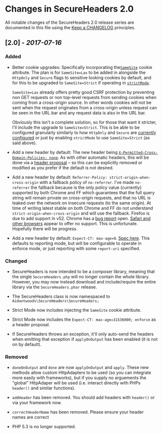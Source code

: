 # Changes in SecureHeaders 2.0

All notable changes of the SecureHeaders 2.0 release series are documented in
this file using the [Keep a CHANGELOG](http://keepachangelog.com/) principles.

## [2.0] - *2017-07-16*

### Added
* Better cookie upgrades:
  Specifically incorporating the[`SameSite`](https://tools.ietf.org/html/draft-west-first-party-cookies-07#section-4.1)
  cookie attribute. The plan is for `SameSite=Lax` to be added in alongside the
  `HttpOnly` and `Secure` flags to sensitive looking cookies by default, and for
  this to be upgraded to `SameSite=Strict` if operating in
  [`strictMode`](https://github.com/aidantwoods/SecureHeaders/wiki/strictMode).

  `SameSite=Lax` already offers pretty good CSRF protection by preventing non
  GET requests or non top-level requests from sending cookies when coming from
  a cross-origin source. In other words cookies will not be sent when the
  request originates from a cross-origin unless request can be seen in the URL
  bar and any request data is also in the URL bar.

  Obviously this isn't a complete solution, so for those that want it stricter,
  I'll include the upgrade to `SameSite=Strict`. This is be able to be
  configured granularly similarly to how
  `HttpOnly` and `Secure` are [currently configured](https://github.com/aidantwoods/SecureHeaders/wiki/auto#auto_cookie_secure)
  or just by enabling `strictMode` to use `SameSite=Strict` (as said above).

* Add a new header by default:
  The new header being [`X-Permitted-Cross-Domain-Policies: none`](https://www.owasp.org/index.php/OWASP_Secure_Headers_Project#X-Permitted-Cross-Domain-Policies).
  As with other automatic headers, this will be done via a
  [header proposal](https://github.com/aidantwoods/SecureHeaders/wiki/header-proposals)
  – so this can be explicitly removed or modified as you prefer if the default
  is not desired.

* Add a new header by default:
  `Referrer-Policy: strict-origin-when-cross-origin` with a fallback policy of
  `no-referrer`.
  I've made `no-referrer` the fallback because is the only policy value
  (currently) supported by both Chrome and FF which guarantees that the full
  query string will remain private on cross-origin requests, and that no URL is
  leaked over the network on insecure requests (to the same origin).
  At time of writing latest stable on both Chrome and FF do not understand
  `strict-origin-when-cross-origin` and will use the fallback. Firefox is due to
  add support in v52. Chrome has a
  [bug report](https://bugs.chromium.org/p/chromium/issues/detail?id=627968)
  open.
  [Safari and other browsers](https://developer.mozilla.org/en-US/docs/Web/HTTP/Headers/Referrer-Policy#Browser_compatibility)
  appear to offer no support. This is unfortunate. Hopefully there will be
  progress.

* Add a new header by default: `Expect-CT: max-age=0`.
  [Spec here](https://datatracker.ietf.org/doc/draft-stark-expect-ct/).
  This defaults to reporting mode, but will be configurable to operate in
  enforce mode, or just reporting with some `report-uri` specified.

### Changed
* SecureHeaders is now intended to be a composer library, meaning that the
  single `SecureHeaders.php` will no longer contain the whole library. However,
  you may now instead download and include/require the entire library via
  the `SecureHeaders.phar` release.

* The SecureHeaders class is now namespaced to
  `Aidantwoods\SecureHeaders\SecureHeaders;`

* Strict Mode now includes injecting the `SameSite` cookie attribute.

* Strict Mode now includes the `Expect-CT: max-age=31536000; enforce`
  as a header proposal.

* If SecureHeaders throws an exception, it'll only auto-send the headers when
  emitting that exception if `applyOnOutput` has been enabled (it is not on
  by default).

### Removed
* `doneOnOutput` and `done` are now `applyOnOutput` and `apply`. These new
  methods allow custom HttpAdapters to be used (so you can integrate more
  easily with frameworks), but if you supply no arguements the "global"
  HttpAdaper will be used (i.e. interact directly with PHPs `header()` and
  similar functions).

* `addHeader` has been removed. You should add headers with `header()` or via
  your framework now.

* `correctHeaderName` has been removed. Please ensure your header names are
  correct

* PHP 5.3 is no longer supported.
